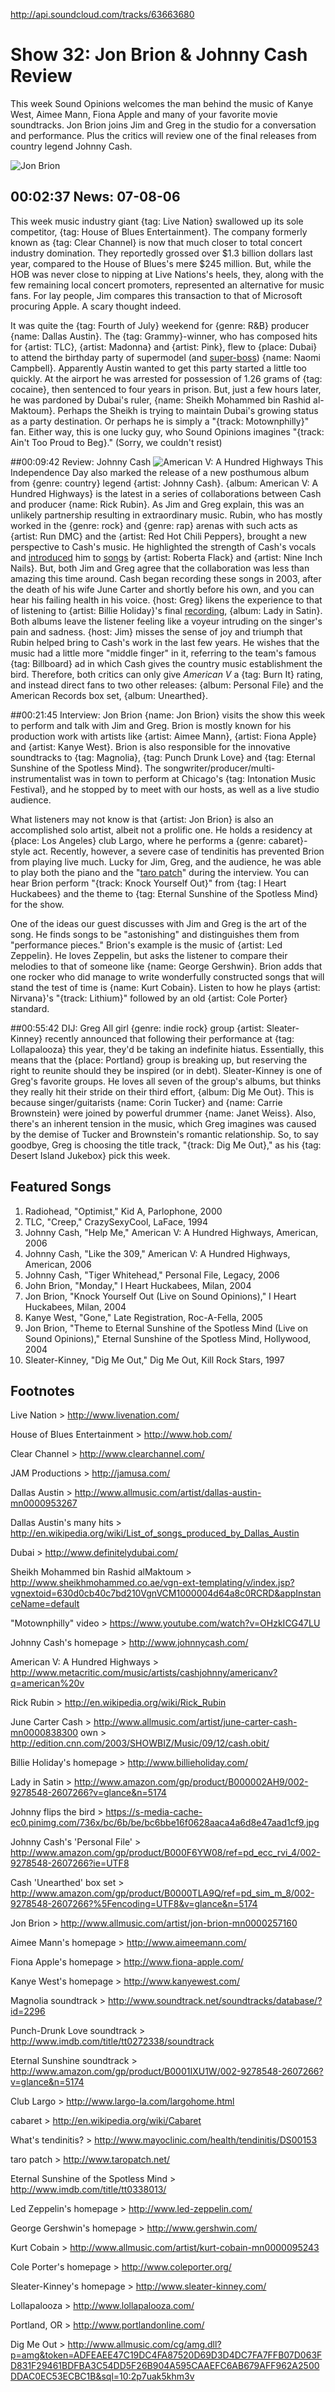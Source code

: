 

http://api.soundcloud.com/tracks/63663680

# Show 32: Jon Brion & Johnny Cash Review
This week Sound Opinions welcomes the man behind the music of Kanye West, Aimee Mann, Fiona Apple and many of your favorite movie soundtracks. Jon Brion joins Jim and Greg in the studio for a conversation and performance. Plus the critics will review one of the final releases from country legend Johnny Cash.

![Jon Brion](http://static.soundopinions.org/images/2006/jonbrion1.jpg)

## 00:02:37 News: 07-08-06
This week music industry giant {tag: Live Nation} swallowed up its sole competitor, {tag: House of Blues Entertainment}. The company formerly known as {tag: Clear Channel} is now that much closer to total concert industry domination. They reportedly grossed over $1.3 billion dollars last year, compared to the House of Blues's mere $245 million. But, while the HOB was never close to nipping at Live Nations's heels, they, along with the few remaining local concert promoters, represented an alternative for music fans. For lay people, Jim compares this transaction to that of Microsoft procuring Apple. A scary thought indeed.

It was quite the {tag: Fourth of July} weekend for {genre: R&B} producer {name: Dallas Austin}. The {tag: Grammy}-winner, who has composed hits for {artist: TLC}, {artist: Madonna} and {artist: Pink}, flew to {place: Dubai} to attend the birthday party of supermodel (and [super-boss](http://www.people.com/people/article/0,,1178538,00.html)) {name: Naomi Campbell}. Apparently Austin wanted to get this party started a little too quickly. At the airport he was arrested for possession of 1.26 grams of {tag: cocaine}, then sentenced to four years in prison. But, just a few hours later, he was pardoned by Dubai's ruler, {name: Sheikh Mohammed bin Rashid al-Maktoum}. Perhaps the Sheikh is trying to maintain Dubai's growing status as a party destination. Or perhaps he is simply a "{track: Motownphilly}" fan. Either way, this is one lucky guy, who Sound Opinions imagines "{track: Ain't Too Proud to Beg}." (Sorry, we couldn't resist)

##00:09:42 Review: Johnny Cash
![American V: A Hundred Highways](http://is4.mzstatic.com/image/thumb/Music/v4/29/17/fa/2917fa21-c787-b747-2b89-18ca8204c56e/source/600x600bb.jpg "70936/161077518")
This Independence Day also marked the release of a new posthumous album from {genre: country} legend {artist: Johnny Cash}. {album: American V: A Hundred Highways} is the latest in a series of collaborations between Cash and producer {name: Rick Rubin}. As Jim and Greg explain, this was an unlikely partnership resulting in extraordinary music. Rubin, who has mostly worked in the {genre: rock} and {genre: rap} arenas with such acts as {artist: Run DMC} and the {artist: Red Hot Chili Peppers}, brought a new perspective to Cash's music. He highlighted the strength of Cash's vocals and [introduced](http://www.metrolyrics.com/the-first-time-ever-i-saw-your-face-lyrics-roberta-flack.html) him to [songs](http://www.azlyrics.com/lyrics/nineinchnails/hurt.html) by {artist: Roberta Flack} and {artist: Nine Inch Nails}. But, both Jim and Greg agree that the collaboration was less than amazing this time around. Cash began recording these songs in 2003, after the death of his wife June Carter and shortly before his own, and you can hear his failing health in his voice. {host: Greg} likens the experience to that of listening to {artist: Billie Holiday}'s final [recording](https://www.youtube.com/watch?v=UCsxqDq6B04), {album: Lady in Satin}. Both albums leave the listener feeling like a voyeur intruding on the singer's pain and sadness. {host: Jim} misses the sense of joy and triumph that Rubin helped bring to Cash's work in the last few years. He wishes that the music had a little more "middle finger" in it, referring to the team's famous {tag: Billboard} ad in which Cash gives the country music establishment the bird. Therefore, both critics can only give *American V* a {tag: Burn It} rating, and instead direct fans to two other releases: {album: Personal File} and the American Records box set, {album: Unearthed}. 

##00:21:45 Interview: Jon Brion
{name: Jon Brion} visits the show this week to perform and talk with Jim and Greg. Brion is mostly known for his production work with artists like {artist: Aimee Mann}, {artist: Fiona Apple} and {artist: Kanye West}. Brion is also responsible for the innovative soundtracks to {tag: Magnolia}, {tag: Punch Drunk Love} and {tag: Eternal Sunshine of the Spotless Mind}. The songwriter/producer/multi-instrumentalist was in town to perform at Chicago's {tag: Intonation Music Festival}, and he stopped by to meet with our hosts, as well as a live studio audience.

What listeners may not know is that {artist: Jon Brion} is also an accomplished solo artist, albeit not a prolific one. He holds a residency at {place: Los Angeles} club Largo, where he performs a {genre: cabaret}-style act. Recently, however, a severe case of tendinitis has prevented Brion from playing live much. Lucky for Jim, Greg, and the audience, he was able to play both the piano and the "[taro patch](http://www.taropatch.net/)" during the interview. You can hear Brion perform "{track: Knock Yourself Out}" from {tag: I Heart Huckabees} and the theme to {tag: Eternal Sunshine of the Spotless Mind} for the show.

One of the ideas our guest discusses with Jim and Greg is the art of the song. He finds songs to be "astonishing" and distinguishes them from "performance pieces." Brion's example is the music of {artist: Led Zeppelin}. He loves Zeppelin, but asks the listener to compare their melodies to that of someone like {name: George Gershwin}. Brion adds that one rocker who did manage to write wonderfully constructed songs that will stand the test of time is {name: Kurt Cobain}. Listen to how he plays {artist: Nirvana}'s "{track: Lithium}" followed by an old {artist: Cole Porter} standard. 

##00:55:42 DIJ: Greg
All girl {genre: indie rock} group {artist: Sleater-Kinney} recently announced that following their performance at {tag: Lollapalooza} this year, they'd be taking an indefinite hiatus. Essentially, this means that the {place: Portland} group is breaking up, but reserving the right to reunite should they be inspired (or in debt). Sleater-Kinney is one of Greg's favorite groups. He loves all seven of the group's albums, but thinks they really hit their stride on their third effort, {album: Dig Me Out}. This is because singer/guitarists {name: Corin Tucker} and {name: Carrie Brownstein} were joined by powerful drummer {name: Janet Weiss}. Also, there's an inherent tension in the music, which Greg imagines was caused by the demise of Tucker and Brownstein's romantic relationship. So, to say goodbye, Greg is choosing the title track, "{track: Dig Me Out}," as his {tag: Desert Island Jukebox} pick this week.

## Featured Songs
1. Radiohead, "Optimist," Kid A, Parlophone, 2000
2. TLC, "Creep," CrazySexyCool, LaFace, 1994
3. Johnny Cash, "Help Me," American V: A Hundred Highways, American, 2006
4. Johnny Cash, "Like the 309," American V: A Hundred Highways, American, 2006
5. Johnny Cash, "Tiger Whitehead," Personal File, Legacy, 2006
6. John Brion, "Monday," I Heart Huckabees, Milan, 2004
7. Jon Brion, "Knock Yourself Out (Live on Sound Opinions)," I Heart Huckabees, Milan, 2004
8. Kanye West, "Gone," Late Registration, Roc-A-Fella, 2005
9. Jon Brion, "Theme to Eternal Sunshine of the Spotless Mind (Live on Sound Opinions)," Eternal Sunshine of the Spotless Mind, Hollywood, 2004
10. Sleater-Kinney, "Dig Me Out," Dig Me Out, Kill Rock Stars, 1997

## Footnotes
Live Nation > http://www.livenation.com/

House of Blues Entertainment > http://www.hob.com/

Clear Channel > http://www.clearchannel.com/

JAM Productions > http://jamusa.com/

Dallas Austin > http://www.allmusic.com/artist/dallas-austin-mn0000953267

Dallas Austin's many hits > http://en.wikipedia.org/wiki/List_of_songs_produced_by_Dallas_Austin

Dubai > http://www.definitelydubai.com/

Sheikh Mohammed bin Rashid alMaktoum > http://www.sheikhmohammed.co.ae/vgn-ext-templating/v/index.jsp?vgnextoid=630d0cb40c7bd210VgnVCM1000004d64a8c0RCRD&appInstanceName=default

"Motownphilly" video > https://www.youtube.com/watch?v=OHzkICG47LU

Johnny Cash's homepage > http://www.johnnycash.com/

American V: A Hundred Highways > http://www.metacritic.com/music/artists/cashjohnny/americanv?q=american%20v

Rick Rubin > http://en.wikipedia.org/wiki/Rick_Rubin

June Carter Cash > http://www.allmusic.com/artist/june-carter-cash-mn0000838300
own > http://edition.cnn.com/2003/SHOWBIZ/Music/09/12/cash.obit/

Billie Holiday's homepage > http://www.billieholiday.com/

Lady in Satin > http://www.amazon.com/gp/product/B000002AH9/002-9278548-2607266?v=glance&n=5174

Johnny flips the bird > https://s-media-cache-ec0.pinimg.com/736x/bc/6b/be/bc6bbe16f0628aaca4a6d8e47aad1cf9.jpg

Johnny Cash's 'Personal File' > http://www.amazon.com/gp/product/B000F6YW08/ref=pd_ecc_rvi_4/002-9278548-2607266?ie=UTF8

Cash 'Unearthed' box set > http://www.amazon.com/gp/product/B0000TLA9Q/ref=pd_sim_m_8/002-9278548-2607266?%5Fencoding=UTF8&v=glance&n=5174

Jon Brion > http://www.allmusic.com/artist/jon-brion-mn0000257160

Aimee Mann's homepage > http://www.aimeemann.com/

Fiona Apple's homepage > http://www.fiona-apple.com/

Kanye West's homepage > http://www.kanyewest.com/

Magnolia soundtrack > http://www.soundtrack.net/soundtracks/database/?id=2296

Punch-Drunk Love soundtrack > http://www.imdb.com/title/tt0272338/soundtrack

Eternal Sunshine soundtrack > http://www.amazon.com/gp/product/B0001IXU1W/002-9278548-2607266?v=glance&n=5174

Club Largo > http://www.largo-la.com/largohome.html

cabaret > http://en.wikipedia.org/wiki/Cabaret

What's tendinitis? > http://www.mayoclinic.com/health/tendinitis/DS00153

taro patch > http://www.taropatch.net/

Eternal Sunshine of the Spotless Mind > http://www.imdb.com/title/tt0338013/

Led Zeppelin's homepage > http://www.led-zeppelin.com/

George Gershwin's homepage > http://www.gershwin.com/

Kurt Cobain > http://www.allmusic.com/artist/kurt-cobain-mn0000095243

Cole Porter's homepage > http://www.coleporter.org/

Sleater-Kinney's homepage > http://www.sleater-kinney.com/

Lollapalooza > http://www.lollapalooza.com/

Portland, OR > http://www.portlandonline.com/

Dig Me Out > http://www.allmusic.com/cg/amg.dll?p=amg&token=ADFEAEE47C19DC4FA87520D69D3D4DC7FA7FFB07D063FD831F29461BDFBA3C54DD5F26B904A595CAAEFC6AB679AFF962A2500DDAC0EC53ECBC1B&sql=10:2p7uak5khm3v